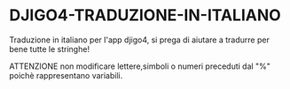 # DJIGO4-TRADUZIONE-IN-ITALIANO

Traduzione in italiano per l'app djigo4,
si prega di aiutare a tradurre per bene tutte le stringhe!

ATTENZIONE non modificare lettere,simboli o numeri preceduti dal "%" poichè rappresentano variabili.
